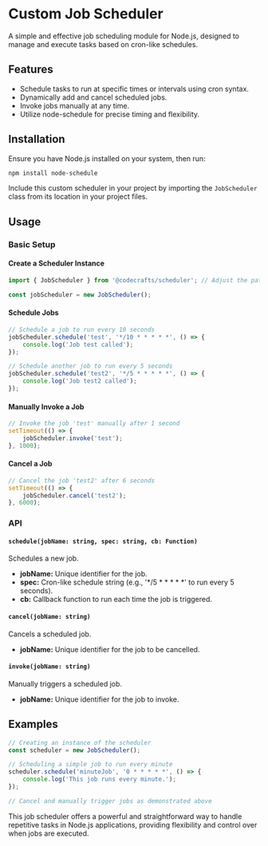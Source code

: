 
# Custom Job Scheduler

A simple and effective job scheduling module for Node.js, designed to manage and execute tasks based on cron-like schedules.

## Features

- Schedule tasks to run at specific times or intervals using cron syntax.
- Dynamically add and cancel scheduled jobs.
- Invoke jobs manually at any time.
- Utilize node-schedule for precise timing and flexibility.

## Installation

Ensure you have Node.js installed on your system, then run:

```bash
npm install node-schedule
```

Include this custom scheduler in your project by importing the `JobScheduler` class from its location in your project files.

## Usage

### Basic Setup

#### Create a Scheduler Instance

```javascript
import { JobScheduler } from '@codecrafts/scheduler'; // Adjust the path as necessary

const jobScheduler = new JobScheduler();
```

#### Schedule Jobs

```javascript
// Schedule a job to run every 10 seconds
jobScheduler.schedule('test', '*/10 * * * * *', () => {
    console.log('Job test called');
});

// Schedule another job to run every 5 seconds
jobScheduler.schedule('test2', '*/5 * * * * *', () => {
    console.log('Job test2 called');
});
```

#### Manually Invoke a Job

```javascript
// Invoke the job 'test' manually after 1 second
setTimeout(() => {
    jobScheduler.invoke('test');
}, 1000);
```

#### Cancel a Job

```javascript
// Cancel the job 'test2' after 6 seconds
setTimeout(() => {
    jobScheduler.cancel('test2');
}, 6000);
```

### API

#### `schedule(jobName: string, spec: string, cb: Function)`

Schedules a new job.

- **jobName:** Unique identifier for the job.
- **spec:** Cron-like schedule string (e.g., '*/5 * * * * *' to run every 5 seconds).
- **cb:** Callback function to run each time the job is triggered.

#### `cancel(jobName: string)`

Cancels a scheduled job.

- **jobName:** Unique identifier for the job to be cancelled.

#### `invoke(jobName: string)`

Manually triggers a scheduled job.

- **jobName:** Unique identifier for the job to invoke.

## Examples

```javascript
// Creating an instance of the scheduler
const scheduler = new JobScheduler();

// Scheduling a simple job to run every minute
scheduler.schedule('minuteJob', '0 * * * * *', () => {
    console.log('This job runs every minute.');
});

// Cancel and manually trigger jobs as demonstrated above
```

This job scheduler offers a powerful and straightforward way to handle repetitive tasks in Node.js applications, providing flexibility and control over when jobs are executed.
